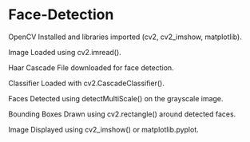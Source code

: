 # Face-Detection

OpenCV Installed and libraries imported (cv2, cv2_imshow, matplotlib).

Image Loaded using cv2.imread().

Haar Cascade File downloaded for face detection.

Classifier Loaded with cv2.CascadeClassifier().

Faces Detected using detectMultiScale() on the grayscale image.

Bounding Boxes Drawn using cv2.rectangle() around detected faces.

Image Displayed using cv2_imshow() or matplotlib.pyplot.

